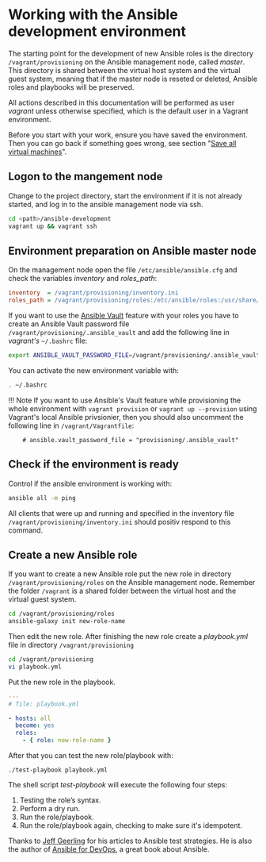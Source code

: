 # Working with the Ansible development environment

The starting point for the development of new Ansible roles is the directory
`/vagrant/provisioning` on the Ansible management node, called *master*. This
directory is shared between the virtual host system and the virtual guest
system, meaning that if the master node is reseted or deleted, Ansible roles and
playbooks will be preserved.

All actions described in this documentation will be performed as user *vagrant*
unless otherwise specified, which is the default user in a Vagrant environment.

Before you start with your work, ensure you have saved the environment. Then
you can go back if something goes wrong, see section 
"[Save all virtual machines](/save_restore_delete/ "Save, Restore and Delete")".

## Logon to the mangement node

Change to the project directory, start the environment if it is not already
started, and log in to the ansible management node via ssh.

```bash
cd <path>/ansible-development
vagrant up && vagrant ssh
```

## Environment preparation on Ansible master node

On the management node open the file `/etc/ansible/ansible.cfg` and check the
variables *inventory* and *roles_path*:

```ini
inventory  = /vagrant/provisioning/inventory.ini
roles_path = /vagrant/provisioning/roles:/etc/ansible/roles:/usr/share/ansible/roles
```

If you want to use the [Ansible Vault](http://docs.ansible.com/ansible/2.4/vault.html)
feature with your roles you have to create an Ansible Vault password file
`/vagrant/provisioning/.ansible_vault` and add the following line in *vagrant's*
`~/.bashrc` file: 

```bash
export ANSIBLE_VAULT_PASSWORD_FILE=/vagrant/provisioning/.ansible_vault
```

You can activate the new environment variable with:

```bash
. ~/.bashrc
```

!!! Note
    If you want to use Ansible's Vault feature while provisioning the whole 
    environment with `vagrant provision` or `vagrant up --provision` using
    Vagrant's local Ansible privsionier, then you should also uncomment the
    following line in `/vagrant/Vagrantfile`:

        # ansible.vault_password_file = "provisioning/.ansible_vault"


## Check if the environment is ready

Control if the ansible environment is working with:

```bash
ansible all -m ping
```
 
All clients that were up and running and specified in the inventory file
`/vagrant/provisioning/inventory.ini` should positiv respond to this command.


## Create a new Ansible role

If you want to create a new Ansible role put the new role in directory
`/vagrant/provisioning/roles` on the Ansible management node. Remember the
folder `/vagrant` is a shared folder between the virtual host and the
virtual guest system.

```bash
cd /vagrant/provisioning/roles
ansible-galaxy init new-role-name
```

Then edit the new role. After finishing the new role create a *playbook.yml*
file in directory `/vagrant/provisioning`

```bash
cd /vagrant/provisioning
vi playbook.yml
```

Put the new role in the playbook.

```yaml
---
# file: playbook.yml

- hosts: all
  become: yes
  roles:
    - { role: new-role-name }
```

After that you can test the new role/playbook with:

```
./test-playbook playbook.yml
```

The shell script *test-playbook* will execute the following four steps:

1. Testing the role’s syntax.
1. Perform a dry run.
1. Run the role/playbook.
1. Run the role/playbook again, checking to make sure it's idempotent.

Thanks to [Jeff Geerling](https://www.jeffgeerling.com/) for his articles to
Ansible test strategies. He is also the author of [Ansible for DevOps](https://www.jeffgeerling.com/project/ansible-devops), a great book about Ansible.

